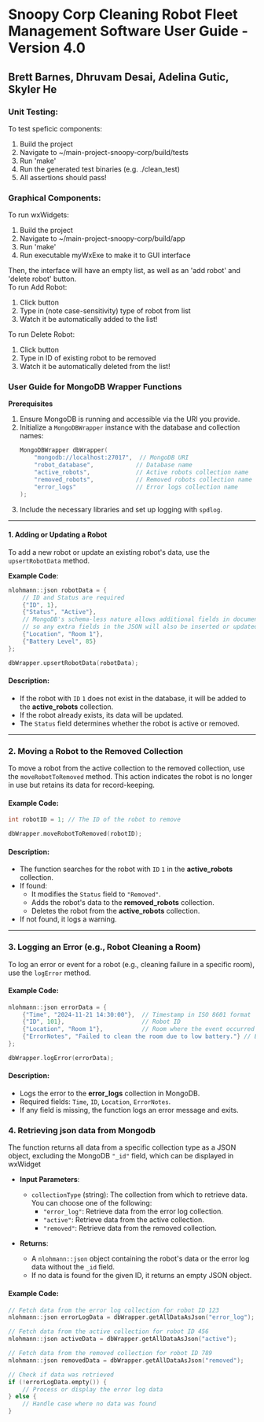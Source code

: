 # Snoopy Corp Cleaning Robot Fleet Management Software User Guide - Version 4.0
## Brett Barnes, Dhruvam Desai, Adelina Gutic, Skyler He

### Unit Testing:
To test speficic components:
1.  Build the project
2. Navigate to ~/main-project-snoopy-corp/build/tests
3. Run 'make'
4. Run the generated test binaries (e.g. ./clean_test)
5. All assertions should pass!

### Graphical Components:

To run wxWidgets:  
1. Build the project
2. Navigate to ~/main-project-snoopy-corp/build/app
3. Run 'make'
4. Run executable myWxExe to make it to GUI interface

Then, the interface will have an empty list, as well as an 'add robot' and 'delete robot' button.  
To run Add Robot:
1. Click button
2. Type in (note case-sensitivity) type of robot from list
3. Watch it be automatically added to the list!

To run Delete Robot:
1. Click button
2. Type in ID of existing robot to be removed
3. Watch it be automatically deleted from the list!




### User Guide for MongoDB Wrapper Functions

**Prerequisites**
1. Ensure MongoDB is running and accessible via the URI you provide.
2. Initialize a `MongoDBWrapper` instance with the database and collection names:
   ```cpp
   MongoDBWrapper dbWrapper(
       "mongodb://localhost:27017",  // MongoDB URI
       "robot_database",            // Database name
       "active_robots",             // Active robots collection name
       "removed_robots",            // Removed robots collection name
       "error_logs"                 // Error logs collection name
   );
   ```
3. Include the necessary libraries and set up logging with `spdlog`.

---

#### **1. Adding or Updating a Robot**
To add a new robot or update an existing robot's data, use the `upsertRobotData` method.

**Example Code**:
```cpp
nlohmann::json robotData = {
    // ID and Status are required
    {"ID", 1},
    {"Status", "Active"},
    // MongoDB's schema-less nature allows additional fields in documents, 
    // so any extra fields in the JSON will also be inserted or updated in the database.
    {"Location", "Room 1"},
    {"Battery Level", 85}
};

dbWrapper.upsertRobotData(robotData);
```

#### Description:
- If the robot with `ID` `1` does not exist in the database, it will be added to the **active_robots** collection.
- If the robot already exists, its data will be updated.
- The `Status` field determines whether the robot is active or removed.

---

### **2. Moving a Robot to the Removed Collection**
To move a robot from the active collection to the removed collection, use the `moveRobotToRemoved` method. This action indicates the robot is no longer in use but retains its data for record-keeping.

#### Example Code:
```cpp
int robotID = 1; // The ID of the robot to remove

dbWrapper.moveRobotToRemoved(robotID);
```

#### Description:
- The function searches for the robot with `ID` `1` in the **active_robots** collection.
- If found:
  - It modifies the `Status` field to `"Removed"`.
  - Adds the robot's data to the **removed_robots** collection.
  - Deletes the robot from the **active_robots** collection.
- If not found, it logs a warning.

---

### **3. Logging an Error (e.g., Robot Cleaning a Room)**
To log an error or event for a robot (e.g., cleaning failure in a specific room), use the `logError` method.

#### Example Code:
```cpp
nlohmann::json errorData = {
    {"Time", "2024-11-21 14:30:00"},  // Timestamp in ISO 8601 format
    {"ID", 101},                      // Robot ID
    {"Location", "Room 1"},           // Room where the event occurred
    {"ErrorNotes", "Failed to clean the room due to low battery."} // Error description
};

dbWrapper.logError(errorData);
```

#### Description:
- Logs the error to the **error_logs** collection in MongoDB.
- Required fields: `Time`, `ID`, `Location`, `ErrorNotes`.
- If any field is missing, the function logs an error message and exits.

### **4. Retrieving json data from Mongodb**
The function returns all data from a specific collection type as a JSON object, excluding the MongoDB `"_id"` field, which can be displayed in wxWidget
- **Input Parameters**:
  - `collectionType` (string): The collection from which to retrieve data. You can choose one of the following:
    - `"error_log"`: Retrieve data from the error log collection.
    - `"active"`: Retrieve data from the active collection.
    - `"removed"`: Retrieve data from the removed collection.

- **Returns**:
  - A `nlohmann::json` object containing the robot's data or the error log data without the `_id` field.
  - If no data is found for the given ID, it returns an empty JSON object.


#### Example Code:
```cpp
// Fetch data from the error log collection for robot ID 123
nlohmann::json errorLogData = dbWrapper.getAllDataAsJson("error_log");

// Fetch data from the active collection for robot ID 456
nlohmann::json activeData = dbWrapper.getAllDataAsJson("active");

// Fetch data from the removed collection for robot ID 789
nlohmann::json removedData = dbWrapper.getAllDataAsJson("removed");

// Check if data was retrieved
if (!errorLogData.empty()) {
    // Process or display the error log data
} else {
    // Handle case where no data was found
}
```
